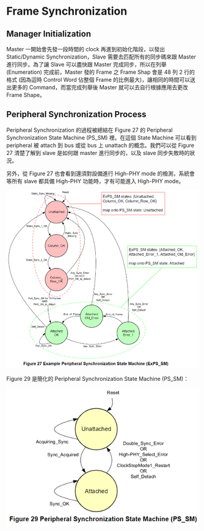 Frame Synchronization
=======

Manager Initialization
-------

Master 一開始會先發一段時間的 clock 再進到初始化階段，以發出 Static/Dynamic Synchronization，Slave 需要去匹配所有的同步碼來跟 Master 進行同步。為了讓 Slave 可以盡快跟 Master 完成同步，所以在列舉 (Enumeration) 完成前，Master 發的 Frame 之 Frame Shap 會是 48 列 2 行的格式 (因為這時 Control Word 佔整個 Frame 的比例最大)，讓相同的時間可以送出更多的 Command，而當完成列舉後 Master 就可以去自行根據應用去更改 Frame Shape。

Peripheral Synchronization Process
-------

Peripheral Synchronization 的過程被總結在 Figure 27 的 Peripheral Synchronization State Machine (PS_SM) 裡。在這個 State Machine 可以看到 peripheral 被 attach 到 bus 或從 bus 上 unattach 的概念。我們可以從 Figure 27 清楚了解到 slave 是如何跟 master 進行同步的，以及 slave 同步失敗時的狀況。

另外，從 Figure 27 也會看到還須對設備進行 High-PHY mode 的檢測，系統會等所有 slave 都具備 High-PHY 功能時，才有可能進入 High-PHY mode。

![Alt text](image/figure27.png)

Figure 29 是簡化的 Peripheral Synchronization State Machine (PS_SM)：

![Alt text](image/figure29.png)

